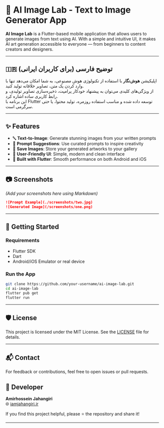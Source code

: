 
# 🧠 AI Image Lab - Text to Image Generator App

**AI Image Lab** is a Flutter-based mobile application that allows users to generate images from text using AI. With a simple and intuitive UI, it makes AI art generation accessible to everyone — from beginners to content creators and designers.

---

## 🇮🇷 توضیح فارسی (برای کاربران ایرانی)

اپلیکیشن **هوش‌نگار** با استفاده از تکنولوژی هوش مصنوعی، به شما امکان می‌دهد تنها با وارد کردن یک متن، تصاویر خلاقانه تولید کنید.  
از ویژگی‌های کلیدی می‌توان به پیشنهاد خودکار پرامپت، ذخیره‌سازی تصاویر تولیدی، و رابط کاربری ساده اشاره کرد.  
این برنامه با Flutter توسعه داده شده و مناسب استفاده روزمره، تولید محتوا، یا حتی سرگرمی است.


---

## ✨ Features

- 🔤 **Text-to-Image**: Generate stunning images from your written prompts  
- 🎨 **Prompt Suggestions**: Use curated prompts to inspire creativity  
- 💾 **Save Images**: Store your generated artworks to your gallery  
- 📱 **User-Friendly UI**: Simple, modern and clean interface  
- 🚀 **Built with Flutter**: Smooth performance on both Android and iOS

---

## 📷 Screenshots

*(Add your screenshots here using Markdown)*  
```md
![Prompt Example](./screenshots/two.jpg)
![Generated Image](/screenshots/one.png)
```

---

## 🚀 Getting Started

### Requirements
- Flutter SDK
- Dart
- Android/iOS Emulator or real device

### Run the App
```bash
git clone https://github.com/your-username/ai-image-lab.git
cd ai-image-lab
flutter pub get
flutter run
```

---

## 🛡️ License

This project is licensed under the MIT License. See the [LICENSE](LICENSE) file for details.

---

## 📬 Contact

For feedback or contributions, feel free to open issues or pull requests.

## 👤 Developer

**Amirhossein Jahangiri**  
🌐 [iamjahangiri.ir](https://www.iamjahangiri.ir)

If you find this project helpful, please ⭐ the repository and share it!

---


